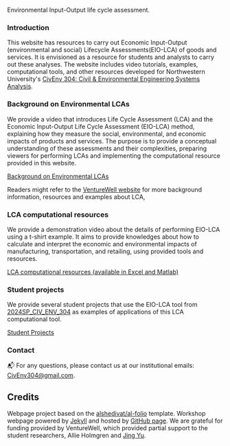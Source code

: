 Environmental Input-Output life cycle assessment.


### Introduction

This website has resources to carry out Economic Input-Output (environmental and social) Lifecycle Assessments(EIO-LCA) of goods and services.  It is envisioned as a resource for students and analysts to carry out these analyses. The website includes video tutorials, examples, computational tools, and other resources developed for Northwestern University's [CivEnv 304: Civil & Environmental Engineering Systems Analysis](https://www.mccormick.northwestern.edu/civil-environmental/academics/courses/descriptions/304.html). 


### Background on Environmental LCAs
We provide a video that introduces Life Cycle Assessment (LCA) and the Economic Input-Output Life Cycle Assessment (EIO-LCA) method, explaining how they measure the social, environmental, and economic impacts of products and services. The purpose is to provide a conceptual understanding of these assessments and their complexities, preparing viewers for performing LCAs and implementing the computational resource provided in this website.

<a href="{{ site.baseurl }}/Methodologies">Background on Environmental LCAs </a>

Readers might refer to the [VentureWell website](https://venturewell.org/tools_for_design/measuring-sustainability/) for more background information, resources and examples about LCA,

### LCA computational resources
We provide a demonstration video about the details of performing EIO-LCA using a t-shirt example. It aims to provide knowledges about how to calculate and interpret the economic and environmental impacts of manufacturing, transportation, and retailing, using provided tools and resources.

<a href="{{ site.baseurl }}/lca-tool">LCA computational resources (available in Excel and Matlab) </a>


### Student projects

We provide several student projects that use the EIO-LCA tool from [2024SP_CIV_ENV_304](https://www.mccormick.northwestern.edu/civil-environmental/academics/courses/descriptions/304.html) as examples of applications of this LCA computational tool.

<a href="{{ site.baseurl }}/student projects">Student Projects </a>
<!-- For academic icons: https://jpswalsh.github.io/academicons/ -->


### Contact

:mailbox_with_mail: For any questions, please contact us at our institutional emails: CivEnv304@gmail.com.

## Credits
Webpage project based on the [alshedivat/al-folio](https://github.com/alshedivat/al-folio) template. Workshop webpage powered by [Jekyll](https://jekyllrb.com) and hosted by [GitHub page](https://pages.github.com). We are grateful for funding provided by VentureWell, which provided partial support to the student researchers, Allie Holmgren and [Jing Yu](https://github.com/JingYu-NU).
